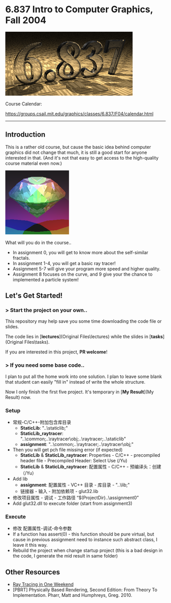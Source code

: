 # 6.837 Intro to Computer Graphics, Fall 2004



![](pic/title.png)

Course Calendar:

https://groups.csail.mit.edu/graphics/classes/6.837/F04/calendar.html

---

## Introduction

This is a rather old course, but cause the basic idea behind computer graphics did not change that much, it is still a good start for anyone interested in that. (And it's not that easy to get access to the high-quality course material even now.)

![result4](pic/result4.png)

What will you do in the course..

- In assignment 0, you will get to know more about the self-similar fractals.
- In assignment 1-4, you will get a basic ray tracer!
- Assignment 5-7 will give your program more speed and higher quality.
- Assignment 8 focuses on the curve, and 9 give your the chance to implemented a particle system!



## Let's Get Started!

### > Start the project on your own..

This repository may help save you some time downloading the code file or slides.

The code lies in [**lectures**](Original Files\lectures) while the slides in [**tasks**](Original Files\tasks).

If you are interested in this project, **PR welcome**!



### > If you need some base code..

I plan to put all the home work into one solution. I plan to leave some blank that student can easily "fill in" instead of write the whole structure.

Now I only finish the first five project. It's temporary in [**My Result**](My Result) now.

### Setup

- 常规-C/C++-附加包含库目录
  - **StaticLib**: "..\staticlib;"
  - **StaticLib_raytracer**: "..\common;..\raytracer\obj;..\raytracer;..\staticlib"
  - **assignment**: "..\common;..\raytracer;..\raytracer\obj;"
- Then you will get pch file missing error (if expected)
  - **StaticLib** & **StaticLib_raytracer**: Properties - C/C++ - precompiled header file - Precompiled Header: Select Use (/Yu)
  - **StaticLib** & **StaticLib_raytracer**: 配置属性 - C/C++ - 预编译头：创建（/Yu）
- Add lib
  - **assignment**: 配置属性 - VC++ 目录 - 库目录 - "..\lib;"
  - 链接器 - 输入 - 附加依赖项 - glut32.lib
- 修改项目属性 - 调试 - 工作路径 “$(ProjectDir)..\assignment0”
- Add glut32.dll to execute folder (start from assignment3)

### Execute

- 修改 配置属性-调试-命令参数
- If a function has assert(0) - this function should be pure virtual, but cause in previous assignment need to instance such abstract class, I leave it this way.
- Rebuild the project when change startup project (this is a bad design in the code, I generate the mid result in same folder)

## Other Resources

- [Ray Tracing in One Weekend](https://raytracing.github.io/books/RayTracingInOneWeekend.html)
- [PBRT] Physically Based Rendering, Second Edition: From Theory To Implementation. Pharr, Matt and Humphreys, Greg. 2010.

